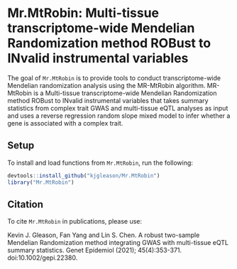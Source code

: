 # Mr.MtRobin: Multi-tissue transcriptome-wide Mendelian Randomization method ROBust to INvalid instrumental variables

The goal of `Mr.MtRobin` is to provide tools to conduct transcriptome-wide Mendelian randomization analysis
using the MR-MtRobin algorithm. MR-MtRobin is a Multi-tissue transcriptome-wide Mendelian Randomization method ROBust 
to INvalid instrumental variables that takes summary statistics from complex trait GWAS
and multi-tissue eQTL analyses as input and
uses a reverse regression random slope mixed model to infer whether a gene is
associated with a complex trait.

## Setup

To install and load functions from `Mr.MtRobin`, run the following:

  ```R
  devtools::install_github("kjgleason/Mr.MtRobin")
  library("Mr.MtRobin")
  ```

## Citation

To cite `Mr.MtRobin` in publications, please use:

Kevin J. Gleason, Fan Yang and Lin S. Chen. A robust two-sample Mendelian Randomization method integrating GWAS with multi-tissue eQTL summary statistics. Genet Epidemiol (2021); 45(4):353-371. doi:10.1002/gepi.22380.
